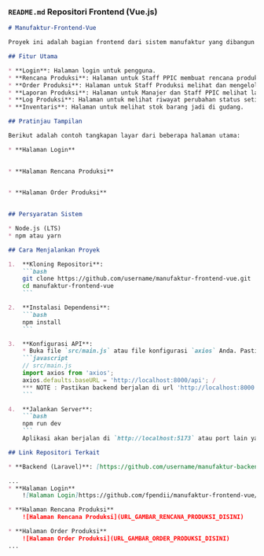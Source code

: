 
### `README.md` Repositori Frontend (Vue.js)

```markdown
# Manufaktur-Frontend-Vue

Proyek ini adalah bagian frontend dari sistem manufaktur yang dibangun dengan framework **Vue.js 3** dan menggunakan **Vue Router** untuk navigasi. Frontend ini berinteraksi dengan API backend yang dibuat dengan Laravel.

## Fitur Utama

* **Login**: Halaman login untuk pengguna.
* **Rencana Produksi**: Halaman untuk Staff PPIC membuat rencana produksi.
* **Order Produksi**: Halaman untuk Staff Produksi melihat dan mengelola order.
* **Laporan Produksi**: Halaman untuk Manajer dan Staff PPIC melihat laporan.
* **Log Produksi**: Halaman untuk melihat riwayat perubahan status setiap order.
* **Inventaris**: Halaman untuk melihat stok barang jadi di gudang.

## Pratinjau Tampilan

Berikut adalah contoh tangkapan layar dari beberapa halaman utama:

* **Halaman Login**
    

* **Halaman Rencana Produksi**
    

* **Halaman Order Produksi**
    

## Persyaratan Sistem

* Node.js (LTS)
* npm atau yarn

## Cara Menjalankan Proyek

1.  **Kloning Repositori**:
    ```bash
    git clone https://github.com/username/manufaktur-frontend-vue.git
    cd manufaktur-frontend-vue
    ```

2.  **Instalasi Dependensi**:
    ```bash
    npm install
    ```

3.  **Konfigurasi API**:
    * Buka file `src/main.js` atau file konfigurasi `axios` Anda. Pastikan baseURL mengarah ke API Laravel.
    ```javascript
    // src/main.js
    import axios from 'axios';
    axios.defaults.baseURL = 'http://localhost:8000/api'; /
    *** NOTE : Pastikan backend berjalan di url 'http://localhost:8000', karna jika tidak banyak halaman front end yang akan error
    ```

4.  **Jalankan Server**:
    ```bash
    npm run dev
    ```
    Aplikasi akan berjalan di `http://localhost:5173` atau port lain yang tersedia.

## Link Repositori Terkait

* **Backend (Laravel)**: [https://github.com/username/manufaktur-backend-v10](https://github.com/username/manufaktur-backend-v10)

...
* **Halaman Login**
    ![Halaman Login]https://github.com/fpendii/manufaktur-frontend-vue/blob/main/screenshot/login.png

* **Halaman Rencana Produksi**
    ![Halaman Rencana Produksi](URL_GAMBAR_RENCANA_PRODUKSI_DISINI)

* **Halaman Order Produksi**
    ![Halaman Order Produksi](URL_GAMBAR_ORDER_PRODUKSI_DISINI)
...
